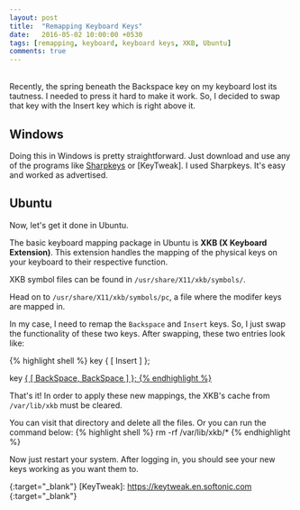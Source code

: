 ```yaml
---
layout: post
title:  "Remapping Keyboard Keys"
date:   2016-05-02 10:00:00 +0530
tags: [remapping, keyboard, keyboard keys, XKB, Ubuntu]
comments: true
---
```

<br>
Recently, the spring beneath the Backspace key on my keyboard lost its tautness. I needed to press it hard to make it work. So, I decided to swap that key with the Insert key which is right above it.

## Windows
Doing this in Windows is pretty straightforward. Just download and use any of the programs like [Sharpkeys] or [KeyTweak]. I used Sharpkeys. It's easy and worked as advertised.

## Ubuntu
Now, let's get it done in Ubuntu.

The basic keyboard mapping package in Ubuntu is **XKB (X Keyboard Extension)**. This extension handles the mapping of the physical keys on your keyboard to their respective function.

XKB symbol files can be found in `/usr/share/X11/xkb/symbols/`.

Head on to `/usr/share/X11/xkb/symbols/pc`, a file where the modifer keys are mapped in.

In my case, I need to remap the `Backspace` and `Insert` keys. So, I just swap the functionality of these two keys.
After swapping, these two entries look like:

{% highlight shell %}
 key <BKSP> {        [  Insert	       ]	};

 key <INS> {	[ BackSpace, BackSpace  ]       };
{% endhighlight %}

That's it! In order to apply these new mappings, the XKB's cache from `/var/lib/xkb` must be cleared.

You can visit that directory and delete all the files. Or you can run the command below:
{% highlight shell %}
rm -rf /var/lib/xkb/*
{% endhighlight %}

Now just restart your system. After logging in, you should see your new keys working as you want them to.

[Sharpkeys]: https://github.com/randyrants/sharpkeys
{:target="_blank"}
[KeyTweak]: https://keytweak.en.softonic.com
{:target="_blank"}
